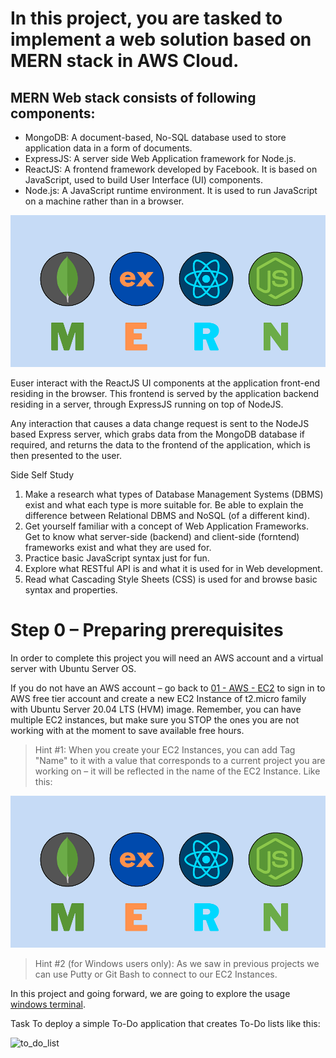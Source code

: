 # In this project, you are tasked to implement a web solution based on MERN stack in AWS Cloud.

## MERN Web stack consists of following components:

- MongoDB: A document-based, No-SQL database used to store application data in a form of documents.
- ExpressJS: A server side Web Application framework for Node.js.
- ReactJS: A frontend framework developed by Facebook. It is based on JavaScript, used to build User Interface (UI) components.
- Node.js: A JavaScript runtime environment. It is used to run JavaScript on a machine rather than in a browser.

![mern](https://github.com/wilfredoha/DevOps-Projects/blob/main/04%20-%20MERN/images/Mern.png)

Euser interact with the ReactJS UI components at the application front-end residing in the browser. This frontend is served by the application backend residing in a server, through ExpressJS running on top of NodeJS.

Any interaction that causes a data change request is sent to the NodeJS based Express server, which grabs data from the MongoDB database if required, and returns the data to the frontend of the application, which is then presented to the user.

Side Self Study

1. Make a research what types of Database Management Systems (DBMS) exist and what each type is more suitable for. Be able to explain the difference between Relational DBMS and NoSQL (of a different kind).
2. Get yourself familiar with a concept of Web Application Frameworks. Get to know what server-side (backend) and client-side (forntend) frameworks exist and what they are used for.
3. Practice basic JavaScript syntax just for fun.
4. Explore what RESTful API is and what it is used for in Web development.
5. Read what Cascading Style Sheets (CSS) is used for and browse basic syntax and properties.

# Step 0 – Preparing prerequisites
In order to complete this project you will need an AWS account and a virtual server with Ubuntu Server OS.

If you do not have an AWS account – go back to [01 - AWS - EC2](https://github.com/wilfredoha/DevOps-Projects/tree/main/01%20-%20AWS%20-%20EC2) to sign in to AWS free tier account and create a new EC2 Instance of t2.micro family with Ubuntu Server 20.04 LTS (HVM) image. Remember, you can have multiple EC2 instances, but make sure you STOP the ones you are not working with at the moment to save available free hours.

>Hint #1: When you create your EC2 Instances, you can add Tag "Name" to it with a value that corresponds to a current project you are working on – it will be reflected in the name of the EC2 Instance. Like this:

![aws_console](https://github.com/wilfredoha/DevOps-Projects/blob/main/04%20-%20MERN/images/Mern.png)

>Hint #2 (for Windows users only): As we saw in previous projects we can use Putty or Git Bash to connect to our EC2 Instances.

In this project and going forward, we are going to explore the usage [windows terminal](https://learn.microsoft.com/en-us/windows/terminal/install).

Task To deploy a simple To-Do application that creates To-Do lists like this:

![to_do_list](https://user-images.githubusercontent.com/85270361/210118580-173d44bc-f848-48a3-b63d-4aed7998c638.PNG)

